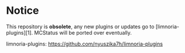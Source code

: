 # Notice

This repository is **obsolete**, any new plugins or updates go to [limnoria-plugins][1]. MCStatus will be ported over eventually.

limnoria-plugins: https://github.com/nyuszika7h/limnoria-plugins

